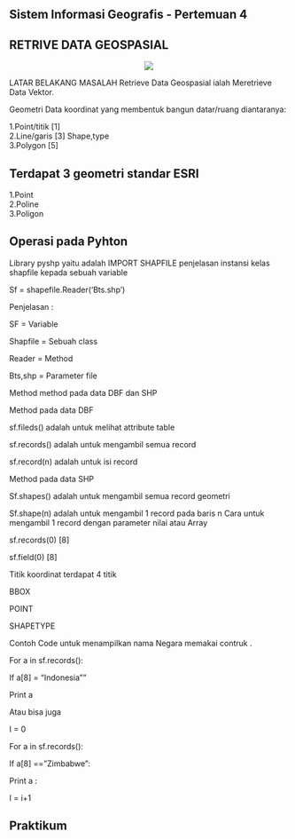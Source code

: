 ## Sistem Informasi Geografis - Pertemuan 4

##  RETRIVE DATA GEOSPASIAL

<p align="center">
  <img src="../../img/Python-Gis.png">
</p> 

LATAR BELAKANG MASALAH
Retrieve Data Geospasial ialah Meretrieve Data Vektor.

Geometri Data koordinat yang membentuk bangun datar/ruang diantaranya:

1.Point/titik [1]
<br>
2.Line/garis [3] Shape,type
<br>
3.Polygon [5]
<br>

## Terdapat 3 geometri standar ESRI

1.Point
<br>
2.Poline
<br>
3.Poligon
<br>


## Operasi pada Pyhton

Library pyshp yaitu adalah IMPORT SHAPFILE penjelasan instansi kelas shapfile kepada sebuah variable

Sf = shapefile.Reader(‘Bts.shp’)

Penjelasan :

SF = Variable

Shapfile = Sebuah class

Reader = Method

Bts,shp = Parameter file

Method method pada data DBF dan SHP

Method pada data DBF

sf.fileds() adalah untuk melihat attribute table

sf.records() adalah untuk mengambil semua record

sf.record(n) adalah untuk isi record

Method pada data SHP

Sf.shapes() adalah untuk mengambil semua record geometri

Sf.shape(n) adalah untuk mengambil 1 record pada baris n
Cara untuk mengambil 1 record dengan parameter nilai atau Array

sf.records(0) [8]

sf.field(0) [8]

Titik koordinat terdapat 4 titik

BBOX

POINT

SHAPETYPE

Contoh Code untuk menampilkan nama Negara memakai contruk .

For a in sf.records():

If a[8] = “Indonesia””

Print a

Atau bisa juga

I = 0

For a in sf.records():

If a[8] ==”Zimbabwe”:

Print a :

I = i+1


## Praktikum